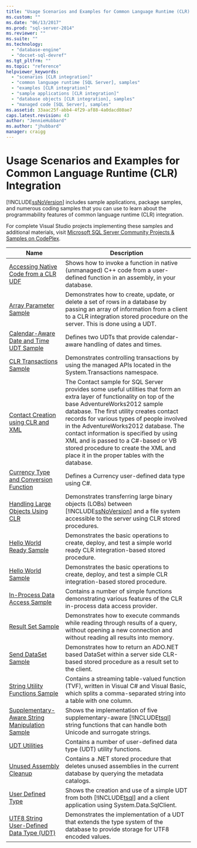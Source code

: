 ```yaml
---
title: "Usage Scenarios and Examples for Common Language Runtime (CLR) Integration | Microsoft Docs"
ms.custom: ""
ms.date: "06/13/2017"
ms.prod: "sql-server-2014"
ms.reviewer: ""
ms.suite: ""
ms.technology: 
  - "database-engine"
  - "docset-sql-devref"
ms.tgt_pltfrm: ""
ms.topic: "reference"
helpviewer_keywords: 
  - "scenarios [CLR integration]"
  - "common language runtime [SQL Server], samples"
  - "examples [CLR integration]"
  - "sample applications [CLR integration]"
  - "database objects [CLR integration], samples"
  - "managed code [SQL Server], samples"
ms.assetid: 33aac25f-abb4-4f29-af88-4a0dacd80ae7
caps.latest.revision: 43
author: "JennieHubbard"
ms.author: "jhubbard"
manager: craigg
---
```

# Usage Scenarios and Examples for Common Language Runtime (CLR) Integration
  [!INCLUDE[ssNoVersion](../../includes/ssnoversion-md.md)] includes sample applications, package samples, and numerous coding samples that you can use to learn about the programmability features of common language runtime (CLR) integration.  
  
 For complete Visual Studio projects implementing these samples and additional materials, visit [Microsoft SQL Server Community Projects & Samples on CodePlex](http://go.microsoft.com/fwlink/?LinkID=193935).  
  
|Name|Description|  
|----------|-----------------|  
|[Accessing Native Code from a CLR UDF](../../../2014/database-engine/dev-guide/accessing-native-code-from-a-clr-udf.md)|Shows how to invoke a function in native (unmanaged) C++ code from a user-defined function in an assembly, in your database.|  
|[Array Parameter Sample](../../../2014/database-engine/dev-guide/array-parameter-sample.md)|Demonstrates how to create, update, or delete a set of rows in a database by passing an array of information from a client to a CLR integration stored procedure on the server. This is done using a UDT.|  
|[Calendar-Aware Date and Time UDT Sample](../../../2014/database-engine/dev-guide/calendar-aware-date-and-time-udt-sample.md)|Defines two UDTs that provide calendar-aware handling of dates and times.|  
|[CLR Transactions Sample](../../../2014/database-engine/dev-guide/clr-transactions-sample.md)|Demonstrates controlling transactions by using the managed APIs located in the System.Transactions namespace.|  
|[Contact Creation using CLR and XML](../../../2014/database-engine/dev-guide/contact-creation-using-clr-and-xml.md)|The Contact sample for SQL Server provides some useful utilities that form an extra layer of functionality on top of the base AdventureWorks2012 sample database. The first utility creates contact records for various types of people involved in the AdventureWorks2012 database. The contact information is specified by using XML and is passed to a C#-based or VB stored procedure to create the XML and place it in the proper tables with the database.|  
|[Currency Type and Conversion Function](../../../2014/database-engine/dev-guide/currency-type-and-conversion-function.md)|Defines a Currency user-defined data type using C#.|  
|[Handling Large Objects Using CLR](../../../2014/database-engine/dev-guide/handling-large-objects-using-clr.md)|Demonstrates transferring large binary objects (LOBs) between [!INCLUDE[ssNoVersion](../../includes/ssnoversion-md.md)] and a file system accessible to the server using CLR stored procedures.|  
|[Hello World Ready Sample](../../../2014/database-engine/dev-guide/hello-world-ready-sample.md)|Demonstrates the basic operations to create, deploy, and test a simple world ready CLR integration-based stored procedure.|  
|[Hello World Sample](../../../2014/database-engine/dev-guide/hello-world-sample.md)|Demonstrates the basic operations to create, deploy, and test a simple CLR integration-based stored procedure.|  
|[In-Process Data Access Sample](../../../2014/database-engine/dev-guide/in-process-data-access-sample.md)|Contains a number of simple functions demonstrating various features of the CLR in-process data access provider.|  
|[Result Set Sample](../../../2014/database-engine/dev-guide/result-set-sample.md)|Demonstrates how to execute commands while reading through results of a query, without opening a new connection and without reading all results into memory.|  
|[Send DataSet Sample](../../../2014/database-engine/dev-guide/send-dataset-sample.md)|Demonstrates how to return an ADO.NET based DataSet within a server side CLR-based stored procedure as a result set to the client.|  
|[String Utility Functions Sample](../../../2014/database-engine/dev-guide/string-utility-functions-sample.md)|Contains a streaming table-valued function (TVF), written in Visual C# and Visual Basic, which splits a comma-separated string into a table with one column.|  
|[Supplementary-Aware String Manipulation Sample](../../../2014/database-engine/dev-guide/supplementary-aware-string-manipulation-sample.md)|Shows the implementation of five supplementary-aware [!INCLUDE[tsql](../../includes/tsql-md.md)] string functions that can handle both Unicode and surrogate strings.|  
|[UDT Utilities](../../../2014/database-engine/dev-guide/udt-utilities.md)|Contains a number of user-defined data type (UDT) utility functions.|  
|[Unused Assembly Cleanup](../../../2014/database-engine/dev-guide/unused-assembly-cleanup.md)|Contains a .NET stored procedure that deletes unused assemblies in the current database by querying the metadata catalogs.|  
|[User Defined Type](../../../2014/database-engine/dev-guide/user-defined-type.md)|Shows the creation and use of a simple UDT from both [!INCLUDE[tsql](../../includes/tsql-md.md)] and a client application using System.Data.SqlClient.|  
|[UTF8 String User-Defined Data Type &#40;UDT&#41;](../../../2014/database-engine/dev-guide/utf8-string-user-defined-data-type-udt.md)|Demonstrates the implementation of a UDT that extends the type system of the database to provide storage for UTF8 encoded values.|  
  
  
